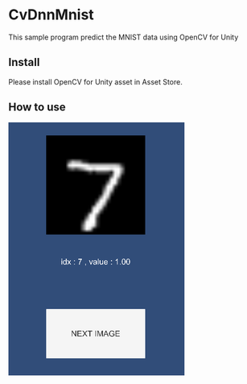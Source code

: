 # CvDnnMnist

This sample program predict the MNIST data using OpenCV for Unity

## Install
Please install OpenCV for Unity asset in Asset Store.

## How to use

![秋田犬](https://github.com/naonaorange/unity_dnn_samples/blob/master/CvDnnMnist/cvdnnmnist.bmp)
